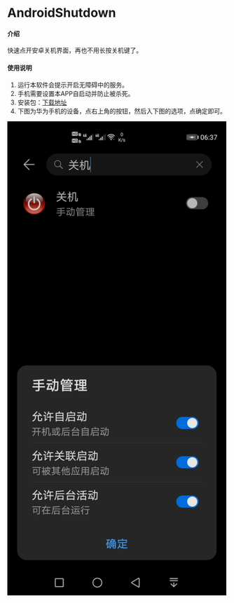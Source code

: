 # AndroidShutdown

#### 介绍
快速点开安卓关机界面，再也不用长按关机键了。

#### 使用说明

1.  运行本软件会提示开启无障碍中的服务。
2.  手机需要设置本APP自启动并防止被杀死。
3.  安装包：[下载地址](app/release/shutdown.apk)
4.  下图为华为手机的设备，点右上角的按钮，然后入下图的选项，点确定即可。

<img src="huawei.jpg" width = "500" height = "1083" alt="华为自启动设置"/>
